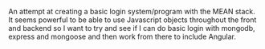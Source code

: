An attempt at creating a basic login system/program with the MEAN stack. It seems powerful to be able to use Javascript objects throughout the front and backend so I want to try and see if I can do basic login with mongodb, express and mongoose and then work from there to include Angular.